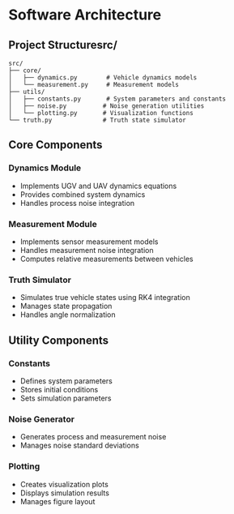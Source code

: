 # Software Architecture

## Project Structuresrc/
```
src/
├── core/
│   ├── dynamics.py        # Vehicle dynamics models
│   └── measurement.py     # Measurement models
├── utils/
│   ├── constants.py       # System parameters and constants
│   ├── noise.py          # Noise generation utilities
│   └── plotting.py       # Visualization functions
└── truth.py              # Truth state simulator
```


## Core Components

### Dynamics Module
- Implements UGV and UAV dynamics equations
- Provides combined system dynamics
- Handles process noise integration

### Measurement Module
- Implements sensor measurement models
- Handles measurement noise integration
- Computes relative measurements between vehicles

### Truth Simulator
- Simulates true vehicle states using RK4 integration
- Manages state propagation
- Handles angle normalization

## Utility Components

### Constants
- Defines system parameters
- Stores initial conditions
- Sets simulation parameters

### Noise Generator
- Generates process and measurement noise
- Manages noise standard deviations

### Plotting
- Creates visualization plots
- Displays simulation results
- Manages figure layout
